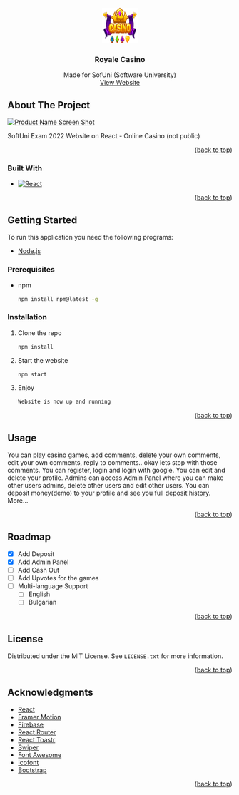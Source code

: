<!-- PROJECT LOGO -->
<br />
<div align="center">
  <a href="https://royale-casino.web.app/images/logo/logo.png">
    <img src="./public/images/logo/logo.png" alt="Logo" width="80" height="80">
  </a>

  <h3 align="center">Royale Casino</h3>

  <p align="center">
    Made for SofUni (Software University)
    <br />
    <a href="https://royale-casino.web.app">View Website</a>
  </p>
</div>


<!-- ABOUT THE PROJECT -->
## About The Project

[![Product Name Screen Shot][product-screenshot]](https://example.com)


SoftUni Exam 2022 Website on React - Online Casino (not public)

<p align="right">(<a href="#readme-top">back to top</a>)</p>



### Built With

* [![React][React.js]][React-url]

<p align="right">(<a href="#readme-top">back to top</a>)</p>



<!-- GETTING STARTED -->
## Getting Started

To run this application you need the following programs:
* [Node.js](https://nodejs.org/en/)


### Prerequisites

* npm
  ```sh
  npm install npm@latest -g
  ```

### Installation

1. Clone the repo
   ```sh
   npm install
   ```
2. Start the website
   ```sh
   npm start
   ```
3. Enjoy
   ```js
   Website is now up and running
   ```

<p align="right">(<a href="#readme-top">back to top</a>)</p>



<!-- USAGE EXAMPLES -->
## Usage

You can play casino games, add comments, delete your own comments, edit your own comments, reply to comments.. okay lets stop with those comments.
You can register, login and login with google.
You can edit and delete your profile.
Admins can access Admin Panel where you can make other users admins, delete other users and edit other users.
You can deposit money(demo) to your profile and see you full deposit history.
More...

<p align="right">(<a href="#readme-top">back to top</a>)</p>



<!-- ROADMAP -->
## Roadmap

- [x] Add Deposit
- [x] Add Admin Panel
- [ ] Add Cash Out
- [ ] Add Upvotes for the games
- [ ] Multi-language Support
    - [ ] English
    - [ ] Bulgarian

<p align="right">(<a href="#readme-top">back to top</a>)</p>


<!-- LICENSE -->
## License

Distributed under the MIT License. See `LICENSE.txt` for more information.

<p align="right">(<a href="#readme-top">back to top</a>)</p>


<!-- ACKNOWLEDGMENTS -->
## Acknowledgments

* [React](https://reactjs.org)
* [Framer Motion](https://www.npmjs.com/package/framer-motion)
* [Firebase](https://firebase.google.com)
* [React Router](https://reactrouter.com)
* [React Toastr](https://www.npmjs.com/package/react-toastr)
* [Swiper](https://swiperjs.com/react)
* [Font Awesome](https://fontawesome.com)
* [Icofont](https://icofont.com)
* [Bootstrap](https://getbootstrap.com)


<p align="right">(<a href="#readme-top">back to top</a>)</p>



<!-- MARKDOWN LINKS & IMAGES -->
<!-- https://www.markdownguide.org/basic-syntax/#reference-style-links -->
[contributors-shield]: https://img.shields.io/github/contributors/othneildrew/Best-README-Template.svg?style=for-the-badge
[contributors-url]: https://github.com/othneildrew/Best-README-Template/graphs/contributors
[forks-shield]: https://img.shields.io/github/forks/othneildrew/Best-README-Template.svg?style=for-the-badge
[forks-url]: https://github.com/othneildrew/Best-README-Template/network/members
[stars-shield]: https://img.shields.io/github/stars/othneildrew/Best-README-Template.svg?style=for-the-badge
[stars-url]: https://github.com/othneildrew/Best-README-Template/stargazers
[issues-shield]: https://img.shields.io/github/issues/othneildrew/Best-README-Template.svg?style=for-the-badge
[issues-url]: https://github.com/othneildrew/Best-README-Template/issues
[license-shield]: https://img.shields.io/github/license/othneildrew/Best-README-Template.svg?style=for-the-badge
[license-url]: https://github.com/othneildrew/Best-README-Template/blob/master/LICENSE.txt
[linkedin-shield]: https://img.shields.io/badge/-LinkedIn-black.svg?style=for-the-badge&logo=linkedin&colorB=555
[linkedin-url]: https://linkedin.com/in/othneildrew
[product-screenshot]: images/screenshot.png
[Next.js]: https://img.shields.io/badge/next.js-000000?style=for-the-badge&logo=nextdotjs&logoColor=white
[Next-url]: https://nextjs.org/
[React.js]: https://img.shields.io/badge/React-20232A?style=for-the-badge&logo=react&logoColor=61DAFB
[React-url]: https://reactjs.org/
[Vue.js]: https://img.shields.io/badge/Vue.js-35495E?style=for-the-badge&logo=vuedotjs&logoColor=4FC08D
[Vue-url]: https://vuejs.org/
[Angular.io]: https://img.shields.io/badge/Angular-DD0031?style=for-the-badge&logo=angular&logoColor=white
[Angular-url]: https://angular.io/
[Svelte.dev]: https://img.shields.io/badge/Svelte-4A4A55?style=for-the-badge&logo=svelte&logoColor=FF3E00
[Svelte-url]: https://svelte.dev/
[Laravel.com]: https://img.shields.io/badge/Laravel-FF2D20?style=for-the-badge&logo=laravel&logoColor=white
[Laravel-url]: https://laravel.com
[Bootstrap.com]: https://img.shields.io/badge/Bootstrap-563D7C?style=for-the-badge&logo=bootstrap&logoColor=white
[Bootstrap-url]: https://getbootstrap.com
[JQuery.com]: https://img.shields.io/badge/jQuery-0769AD?style=for-the-badge&logo=jquery&logoColor=white
[JQuery-url]: https://jquery.com 